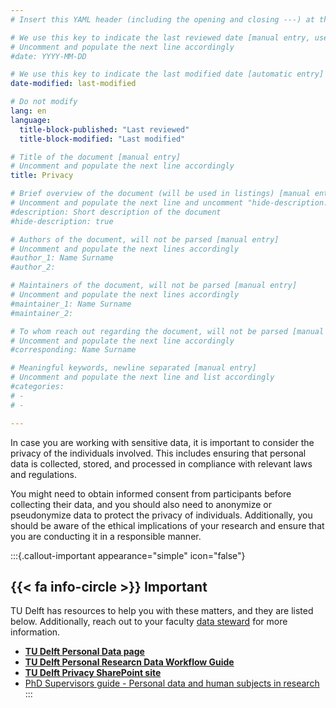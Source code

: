 ```yaml
---
# Insert this YAML header (including the opening and closing ---) at the beginning of the document and fill it out accordingly

# We use this key to indicate the last reviewed date [manual entry, use YYYY-MM-DD]
# Uncomment and populate the next line accordingly
#date: YYYY-MM-DD

# We use this key to indicate the last modified date [automatic entry]
date-modified: last-modified

# Do not modify
lang: en
language: 
  title-block-published: "Last reviewed"
  title-block-modified: "Last modified"

# Title of the document [manual entry]
# Uncomment and populate the next line accordingly
title: Privacy

# Brief overview of the document (will be used in listings) [manual entry]
# Uncomment and populate the next line and uncomment "hide-description: true".
#description: Short description of the document
#hide-description: true

# Authors of the document, will not be parsed [manual entry]
# Uncomment and populate the next lines accordingly
#author_1: Name Surname
#author_2:

# Maintainers of the document, will not be parsed [manual entry]
# Uncomment and populate the next lines accordingly
#maintainer_1: Name Surname
#maintainer_2:

# To whom reach out regarding the document, will not be parsed [manual entry]
# Uncomment and populate the next line accordingly
#corresponding: Name Surname

# Meaningful keywords, newline separated [manual entry]
# Uncomment and populate the next line and list accordingly
#categories: 
# - 
# - 

---
```


In case you are working with sensitive data, it is important to consider the privacy of the individuals involved. This includes ensuring that personal data is collected, stored, and processed in compliance with relevant laws and regulations. 

You might need to obtain informed consent from participants before collecting their data, and you should also need to anonymize or pseudonymize data to protect the privacy of individuals. Additionally, you should be aware of the ethical implications of your research and ensure that you are conducting it in a responsible manner.

:::{.callout-important appearance="simple" icon="false"}
## {{< fa info-circle >}} Important
TU Delft has resources to help you with these matters, and they are listed below. Additionally, reach out to your faculty [data steward](https://www.tudelft.nl/library/research-data-management/r/support/data-stewardship/contact) for more information.

- [**TU Delft Personal Data page**](https://www.tudelft.nl/en/library/current-topics/research-data-management/r/manage/confidential-data/personal-data)
- [**TU Delft Personal Researcn Data Workflow Guide**](https://filelist.tudelft.nl/Library/Themaportalen/RDM/Beleid/TU%20Delph%20PRDW__v1.1_19.02.25.pdf)
- [**TU Delft Privacy SharePoint site**](https://tud365.sharepoint.com/sites/SecurityPrivacyTUD/SitePages/en/Privacy.aspx)
- [PhD Supervisors guide - Personal data and human subjects in research](https://phdsupervisors.tudl.tudelft.nl/phase/personal-data-and-human-subjects-in-research/)
:::